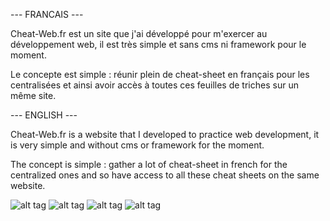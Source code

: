 --- FRANCAIS ---

Cheat-Web.fr est un site que j'ai développé pour m'exercer au développement web, il est très
simple et sans cms ni framework pour le moment.

Le concepte est simple : réunir plein de cheat-sheet en français pour les centralisées et ainsi
avoir accès à toutes ces feuilles de triches sur un même site.


--- ENGLISH ---

Cheat-Web.fr is a website that I developed to practice web development, it is very
simple and without cms or framework for the moment.

The concept is simple : gather a lot of cheat-sheet in french for the centralized ones and so
have access to all these cheat sheets on the same website.



![alt tag](https://user-images.githubusercontent.com/74169935/108967808-3f9bd200-7680-11eb-8b11-308b815abf77.png)
![alt tag](https://user-images.githubusercontent.com/74169935/108967810-3f9bd200-7680-11eb-978b-863d892071e8.PNG)
![alt tag](https://user-images.githubusercontent.com/74169935/108967815-40346880-7680-11eb-994d-b6e11acea22b.PNG)
![alt tag](https://user-images.githubusercontent.com/74169935/108967813-40346880-7680-11eb-9cc5-0f7074c6f348.png)

